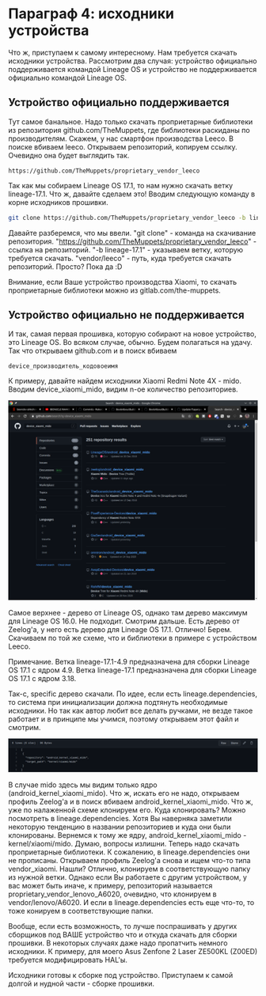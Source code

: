  

# Параграф 4: исходники устройства

Что ж, приступаем к самому интересному. Нам требуется скачать исходники устройства. Рассмотрим два случая: устройство официально поддерживается командой Lineage OS и устройство не поддерживается официально командой Lineage OS.

## Устройство официально поддерживается

Тут самое банальное. Надо только скачать проприетарные библиотеки из репозитория github.com/TheMuppets, где библиотеки раскиданы по производителям. Скажем, у нас смартфон производства Leeco. В поиске вбиваем leeco. Открываем репозиторий, копируем ссылку. Очевидно она будет выглядить так.

```
https://github.com/TheMuppets/proprietary_vendor_leeco
```

Так как мы собираем Lineage OS 17.1, то нам нужно скачать ветку lineage-17.1. Что ж, давайте сделаем это! Вводим следующую команду в корне исходников прошивки.

```bash
git clone https://github.com/TheMuppets/proprietary_vendor_leeco -b lineage-17.1 vendor/leeco
```

Давайте разберемся, что мы ввели. "git clone" - команда на скачивание репозитория. "https://github.com/TheMuppets/proprietary_vendor_leeco" - ссылка на репозиторий. "-b lineage-17.1" - указываем ветку, которую требуется скачать. "vendor/leeco" - путь, куда требуется скачать репозиторий. Просто? Пока да :D

Внимание, если Ваше устройство производства Xiaomi, то скачать проприетарные библиотеки можно из gitlab.com/the-muppets.

## Устройство официально не поддерживается

И так, самая первая прошивка, которую собирают на новое устройство, это Lineage OS. Во всяком случае, обычно. Будем полагаться на удачу. Так что открываем github.com и в поиск вбиваем

```
device_производитель_кодовоеимя
```

К примеру, давайте найдем исходники Xiaomi Redmi Note 4X - mido. Вводим device_xiaomi_mido, видим n-ое количество репозиториев.

![GitHub Search](images/10.png)

Самое верхнее - дерево от Lineage OS, однако там дерево максимум для Lineage OS 16.0. Не подходит. Смотрим дальше. Есть дерево от Zeelog'а, у него есть дерево для Lineage OS 17.1. Отлично! Берем. Скачиваем по той же схеме, что и библиотеки в примере с устройством Leeco.

Примечание. Ветка lineage-17.1-4.9 предназначена для сборки Lineage OS 17.1 с ядром 4.9. Ветка lineage-17.1 предназначена для сборки Lineage OS 17.1 с ядром 3.18.

Так-с, specific дерево скачали. По идее, если есть lineage.dependencies, то система при инициализации должна подтянуть необходимые исходники. Но так как автор любит все делать ручками, не везде такое работает и в принципе мы учимся, поэтому открываем этот файл и смотрим.

![lineage.dependencies](images/11.png)

В случае mido здесь мы видим только ядро (android_kernel_xiaomi_mido). Что ж, искать его не надо, открываем профиль Zeelog'а и в поиск вбиваем android_kernel_xiaomi_mido. Что ж, уже по налаженной схеме клонируем его. Куда клонировать? Можно посмотреть в lineage.dependencies. Хотя Вы наверняка заметили некоторую тенденцию в названии репозиториев и куда они были клонированы. Вернемся к тому же ядру, android_kernel_xiaomi_mido - kernel/xiaomi/mido. Думаю, вопросы излишни. Теперь надо скачать проприетарные библиотеки. К сожалению, в lineage.dependencies они не прописаны. Открываем профиль Zeelog'а снова и ищем что-то типа vendor_xiaomi. Нашли? Отлично, клонируем в соответствующую папку из нужной ветки. Однако если Вы работаете с другим устройством, у вас может быть иначе, к примеру, репозиторий называется proprietary_vendor_lenovo_A6020, очевидно, что клонируем в vendor/lenovo/A6020. И если в lineage.dependencies есть еще что-то, то тоже конируем в соответствующие папки.

Вообще, если есть возможность, то лучше поспрашивать у других сборщиков под ВАШЕ устройство что и откуда скачать для сборки прошивки. В некоторых случаях даже надо пропатчить немного исходники. К примеру, для моего Asus Zenfone 2 Laser ZE500KL (Z00ED) требуется модифицировать HAL'ы.

Исходники готовы к сборке под устройство. Приступаем к самой долгой и нудной части - сборке прошивки.

